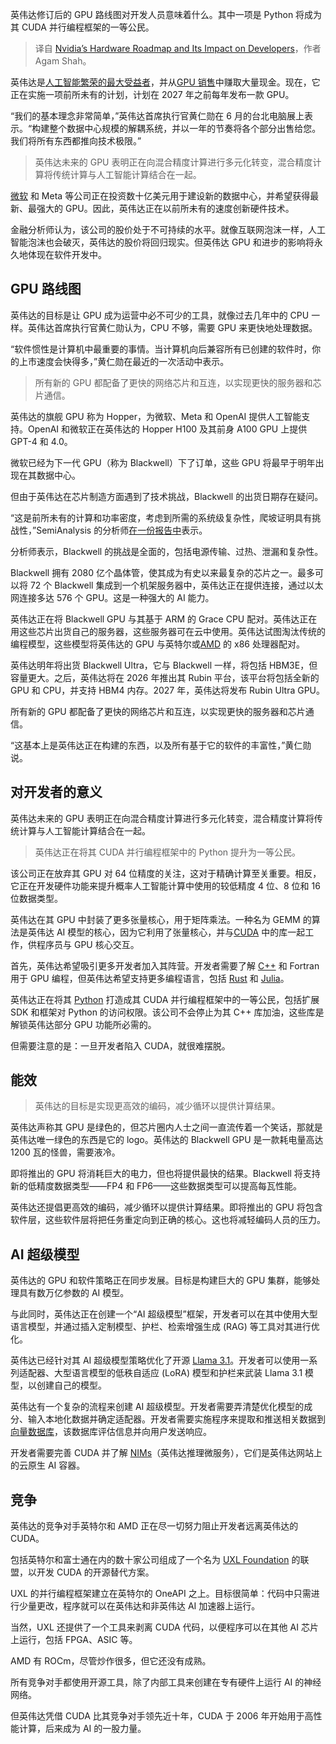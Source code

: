 
<!--
title: 英伟达硬件路线图及其对开发者的影响
cover: https://cdn.thenewstack.io/media/2024/08/cfa6ce46-boliviainteligente-eywlm1f0vu0-unsplash.jpg
-->

英伟达修订后的 GPU 路线图对开发人员意味着什么。其中一项是 Python 将成为其 CUDA 并行编程框架的一等公民。

> 译自 [Nvidia’s Hardware Roadmap and Its Impact on Developers](https://thenewstack.io/nvidias-hardware-roadmap-and-its-impact-on-developers/)，作者 Agam Shah。

英伟达是[人工智能繁荣的最大受益者](https://thenewstack.io/nvidia-ceo-details-a-new-ai-way-of-developing-software/)，并从[GPU 销售](https://thenewstack.io/nvidia-gpu-dominance-at-a-crossroads/)中赚取大量现金。现在，它正在实施一项前所未有的计划，计划在 2027 年之前每年发布一款 GPU。

“我们的基本理念非常简单，”英伟达首席执行官黄仁勋在 6 月的台北电脑展上表示。“构建整个数据中心规模的解耦系统，并以一年的节奏将各个部分出售给您。我们将所有东西都推向技术极限。”

> 英伟达未来的 GPU 表明正在向混合精度计算进行多元化转变，混合精度计算将传统计算与人工智能计算结合在一起。

[微软](https://news.microsoft.com/?utm_content=inline+mention) 和 Meta 等公司正在投资数十亿美元用于建设新的数据中心，并希望获得最新、最强大的 GPU。因此，英伟达正在以前所未有的速度创新硬件技术。

金融分析师认为，该公司的股价处于不可持续的水平。就像互联网泡沫一样，人工智能泡沫也会破灭，英伟达的股价将回归现实。但英伟达 GPU 和进步的影响将永久地体现在软件开发中。

## GPU 路线图

英伟达的目标是让 GPU 成为运营中必不可少的工具，就像过去几年中的 CPU 一样。英伟达首席执行官黄仁勋认为，CPU 不够，需要 GPU 来更快地处理数据。

“软件惯性是计算机中最重要的事情。当计算机向后兼容所有已创建的软件时，你的上市速度会快得多，”黄仁勋在最近的一次活动中表示。

> 所有新的 GPU 都配备了更快的网络芯片和互连，以实现更快的服务器和芯片通信。

英伟达的旗舰 GPU 称为 Hopper，为微软、Meta 和 OpenAI 提供人工智能支持。OpenAI 和微软正在英伟达的 Hopper H100 及其前身 A100 GPU 上提供 GPT-4 和 4.0。

微软已经为下一代 GPU（称为 Blackwell）下了订单，这些 GPU 将最早于明年出现在其数据中心。

但由于英伟达在芯片制造方面遇到了技术挑战，Blackwell 的出货日期存在疑问。

“这是前所未有的计算和功率密度，考虑到所需的系统级复杂性，爬坡证明具有挑战性，”SemiAnalysis 的分析师[在一份报告中](https://www.semianalysis.com/p/nvidias-blackwell-reworked-shipment)表示。

分析师表示，Blackwell 的挑战是全面的，包括电源传输、过热、泄漏和复杂性。

Blackwell 拥有 2080 亿个晶体管，使其成为有史以来最复杂的芯片之一。最多可以将 72 个 Blackwell 集成到一个机架服务器中，英伟达正在提供连接，通过以太网连接多达 576 个 GPU。这是一种强大的 AI 能力。

英伟达正在将 Blackwell GPU 与其基于 ARM 的 Grace CPU 配对。英伟达正在用这些芯片出货自己的服务器，这些服务器可在云中使用。英伟达试图淘汰传统的编程模型，这些模型将英伟达的 GPU 与英特尔或[AMD](https://www.amd.com/en/products/processors/server/epyc/google-cloud.html?utm_content=inline+mention) 的 x86 处理器配对。

英伟达明年将出货 Blackwell Ultra，它与 Blackwell 一样，将包括 HBM3E，但容量更大。之后，英伟达将在 2026 年推出其 Rubin 平台，该平台将包括全新的 GPU 和 CPU，并支持 HBM4 内存。2027 年，英伟达将发布 Rubin Ultra GPU。

所有新的 GPU 都配备了更快的网络芯片和互连，以实现更快的服务器和芯片通信。

“这基本上是英伟达正在构建的东西，以及所有基于它的软件的丰富性，”黄仁勋说。

## 对开发者的意义

英伟达未来的 GPU 表明正在向混合精度计算进行多元化转变，混合精度计算将传统计算与人工智能计算结合在一起。

> 英伟达正在将其 CUDA 并行编程框架中的 Python 提升为一等公民。

该公司正在放弃其 GPU 对 64 位精度的关注，这对于精确计算至关重要。相反，它正在开发硬件功能来提升概率人工智能计算中使用的较低精度 4 位、8 位和 16 位数据类型。

英伟达在其 GPU 中封装了更多张量核心，用于矩阵乘法。一种名为 GEMM 的算法是英伟达 AI 模型的核心，因为它利用了张量核心，并与[CUDA](https://thenewstack.io/nvidia-hones-in-on-apple-like-approach-to-ai-with-cuda/) 中的库一起工作，供程序员与 GPU 核心交互。

首先，英伟达希望吸引更多开发者加入其阵营。开发者需要了解 [C++](https://roadmap.sh/cpp) 和 Fortran 用于 GPU 编程，但英伟达希望支持更多编程语言，包括 [Rust](https://roadmap.sh/rust) 和 [Julia](https://thenewstack.io/julia-language-gaining-in-enterprise-cred/)。

英伟达正在将其 [Python](https://roadmap.sh/python) 打造成其 CUDA 并行编程框架中的一等公民，包括扩展 SDK 和框架对 Python 的访问权限。该公司不会停止为其 C++ 库加油，这些库是解锁英伟达部分 GPU 功能所必需的。

但需要注意的是：一旦开发者陷入 CUDA，就很难摆脱。

## 能效

> 英伟达的目标是实现更高效的编码，减少循环以提供计算结果。

英伟达声称其 GPU 是绿色的，但芯片圈内人士之间一直流传着一个笑话，那就是英伟达唯一绿色的东西是它的 logo。英伟达的 Blackwell GPU 是一款耗电量高达 1200 瓦的怪兽，需要液冷。

即将推出的 GPU 将消耗巨大的电力，但也将提供最快的结果。Blackwell 将支持新的低精度数据类型——FP4 和 FP6——这些数据类型可以提高每瓦性能。

英伟达还提倡更高效的编码，减少循环以提供计算结果。即将推出的 GPU 将包含软件层，这些软件层将把任务重定向到正确的核心。这也将减轻编码人员的压力。

## AI 超级模型

英伟达的 GPU 和软件策略正在同步发展。目标是构建巨大的 GPU 集群，能够处理具有数万亿参数的 AI 模型。

与此同时，英伟达正在创建一个“AI 超级模型”框架，开发者可以在其中使用大型语言模型，并通过插入定制模型、护栏、检索增强生成 (RAG) 等工具对其进行优化。

英伟达已经针对其 AI 超级模型策略优化了开源 [Llama 3.1](https://thenewstack.io/coding-test-for-llama-3-implementing-json-persistence/)。开发者可以使用一系列适配器、大型语言模型的低秩自适应 (LoRA) 模型和护栏来武装 Llama 3.1 模型，以创建自己的模型。

英伟达有一个复杂的流程来创建 AI 超级模型。开发者需要弄清楚优化模型的成分、输入本地化数据并确定适配器。开发者需要实施程序来提取和推送相关数据到 [向量数据库](https://thenewstack.io/top-5-vector-database-solutions-for-your-ai-project/)，该数据库评估信息并向用户发送响应。

开发者需要完善 CUDA 并了解 [NIMs](https://thenewstack.io/developers-get-ready-for-nvidias-nim-based-ai-app-store/)（英伟达推理微服务），它们是英伟达网站上的云原生 AI 容器。

## 竞争
英伟达的竞争对手英特尔和 AMD 正在尽一切努力阻止开发者远离英伟达的 CUDA。

包括英特尔和富士通在内的数十家公司组成了一个名为 [UXL Foundation](https://uxlfoundation.org/) 的联盟，以开发 CUDA 的开源替代方案。

UXL 的并行编程框架建立在英特尔的 OneAPI 之上。目标很简单：代码中只需进行少量更改，程序就可以在英伟达和非英伟达 AI 加速器上运行。

当然，UXL 还提供了一个工具来剥离 CUDA 代码，以便程序可以在其他 AI 芯片上运行，包括 FPGA、ASIC 等。

AMD 有 ROCm，尽管炒作很多，但它还没有成熟。

所有竞争对手都使用开源工具，除了内部工具来创建在专有硬件上运行 AI 的神经网络。

但英伟达凭借 CUDA 比其竞争对手领先近十年，CUDA 于 2006 年开始用于高性能计算，后来成为 AI 的一股力量。
